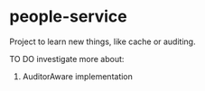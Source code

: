# people-service
Project to learn new things, like cache or auditing.

TO DO investigate more about:
1. AuditorAware implementation
